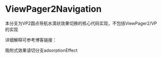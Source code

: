 # ViewPager2Navigation

本分支为VP2圆点导航水滴状效果切换的核心代码实现，不包括ViewPager2/VP的实现

详细解释可参考博客链接：

吸附式效果请切分支adsorptionEffect

